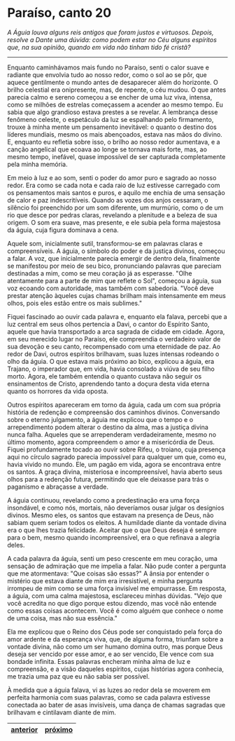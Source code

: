 # Paraíso, canto 20

_A Águia louva alguns reis antigos que foram justos e virtuosos. Depois, resolve a Dante uma dúvida: como podem estar no Céu alguns espíritos que, na sua opinião, quando em vida não tinham tido fé cristã?_

---

Enquanto caminhávamos mais fundo no Paraíso, senti o calor suave e radiante que envolvia tudo ao nosso redor, como o sol ao se pôr, que aquece gentilmente o mundo antes de desaparecer além do horizonte. O brilho celestial era onipresente, mas, de repente, o céu mudou. O que antes parecia calmo e sereno começou a se encher de uma luz viva, intensa, como se milhões de estrelas começassem a acender ao mesmo tempo. Eu sabia que algo grandioso estava prestes a se revelar. A lembrança desse fenômeno celeste, o espetáculo da luz se espalhando pelo firmamento, trouxe à minha mente um pensamento inevitável: o quanto o destino dos líderes mundiais, mesmo os mais abençoados, estava nas mãos do divino. E, enquanto eu refletia sobre isso, o brilho ao nosso redor aumentava, e a canção angelical que ecoava ao longe se tornava mais forte, mas, ao mesmo tempo, inefável, quase impossível de ser capturada completamente pela minha memória.

Em meio à luz e ao som, senti o poder do amor puro e sagrado ao nosso redor. Era como se cada nota e cada raio de luz estivesse carregado com os pensamentos mais santos e puros, e aquilo me enchia de uma sensação de calor e paz indescritíveis. Quando as vozes dos anjos cessaram, o silêncio foi preenchido por um som diferente, um murmúrio, como o de um rio que desce por pedras claras, revelando a plenitude e a beleza de sua origem. O som era suave, mas presente, e ele subia pela forma majestosa da águia, cuja figura dominava a cena.

Aquele som, inicialmente sutil, transformou-se em palavras claras e compreensíveis. A águia, o símbolo do poder e da justiça divinos, começou a falar. A voz, que inicialmente parecia emergir de dentro dela, finalmente se manifestou por meio de seu bico, pronunciando palavras que pareciam destinadas a mim, como se meu coração já as esperasse. "Olhe atentamente para a parte de mim que reflete o Sol", começou a águia, sua voz ecoando com autoridade, mas também com sabedoria. "Você deve prestar atenção àqueles cujas chamas brilham mais intensamente em meus olhos, pois eles estão entre os mais sublimes."

Fiquei fascinado ao ouvir cada palavra e, enquanto ela falava, percebi que a luz central em seus olhos pertencia a Davi, o cantor do Espírito Santo, aquele que havia transportado a arca sagrada de cidade em cidade. Agora, em seu merecido lugar no Paraíso, ele compreendia o verdadeiro valor de sua devoção e seu canto, recompensado com uma eternidade de paz. Ao redor de Davi, outros espíritos brilhavam, suas luzes intensas rodeando o olho da águia. O que estava mais próximo ao bico, explicou a águia, era Trajano, o imperador que, em vida, havia consolado a viúva de seu filho morto. Agora, ele também entendia o quanto custava não seguir os ensinamentos de Cristo, aprendendo tanto a doçura desta vida eterna quanto os horrores da vida oposta.

Outros espíritos apareceram em torno da águia, cada um com sua própria história de redenção e compreensão dos caminhos divinos. Conversando sobre o eterno julgamento, a águia me explicou que o tempo e o arrependimento podem alterar o destino da alma, mas a justiça divina nunca falha. Aqueles que se arrependeram verdadeiramente, mesmo no último momento, agora compreendem o amor e a misericórdia de Deus. Fiquei profundamente tocado ao ouvir sobre Rifeu, o troiano, cuja presença aqui no círculo sagrado parecia impossível para qualquer um que, como eu, havia vivido no mundo. Ele, um pagão em vida, agora se encontrava entre os santos. A graça divina, misteriosa e incompreensível, havia aberto seus olhos para a redenção futura, permitindo que ele deixasse para trás o paganismo e abraçasse a verdade.

A águia continuou, revelando como a predestinação era uma força insondável, e como nós, mortais, não deveríamos ousar julgar os desígnios divinos. Mesmo eles, os santos que estavam na presença de Deus, não sabiam quem seriam todos os eleitos. A humildade diante da vontade divina era o que lhes trazia felicidade. Aceitar que o que Deus deseja é sempre para o bem, mesmo quando incompreensível, era o que refinava a alegria deles.

A cada palavra da águia, senti um peso crescente em meu coração, uma sensação de admiração que me impelia a falar. Não pude conter a pergunta que me atormentava: "Que coisas são essas?" A ânsia por entender o mistério que estava diante de mim era irresistível, e minha pergunta irrompeu de mim como se uma força invisível me empurrasse. Em resposta, a águia, com uma calma majestosa, esclareceu minhas dúvidas. "Vejo que você acredita no que digo porque estou dizendo, mas você não entende como essas coisas acontecem. Você é como alguém que conhece o nome de uma coisa, mas não sua essência."

Ela me explicou que o Reino dos Céus pode ser conquistado pela força do amor ardente e da esperança viva, que, de alguma forma, triunfam sobre a vontade divina, não como um ser humano domina outro, mas porque Deus deseja ser vencido por esse amor, e ao ser vencido, Ele vence com sua bondade infinita. Essas palavras encheram minha alma de luz e compreensão, e a visão daqueles espíritos, cujas histórias agora conhecia, me trazia uma paz que eu não sabia ser possível.

À medida que a águia falava, vi as luzes ao redor dela se moverem em perfeita harmonia com suas palavras, como se cada palavra estivesse conectada ao bater de asas invisíveis, uma dança de chamas sagradas que brilhavam e cintilavam diante de mim.

| [anterior](/c_paraiso/19/README.md) | [próximo](/c_paraiso/21/README.md) |
|----------|---------|
